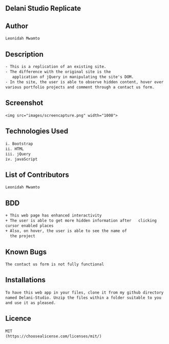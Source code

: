 ## Delani Studio Replicate

## Author
    Leonidah Mwamto

## Description
    - This is a replication of an existing site.
    - The difference with the original site is the        
       application of jQuery in manipulating the site's DOM.
    - In the site, the user is able to observe hidden content, hover over various portfolio projects and comment through a contact us form.

## Screenshot
    <img src="images/screencapture.png" width="1000">

## Technologies Used
    i. Bootstrap 
    ii. HTML
    iii. jQuery
    iv. javaScript

## List of Contributors
    Leonidah Mwamto

## BDD
    + This web page has enhanced interactivity
    + The user is able to get more hidden information after   clicking cursor enabled places
    + Also, on hover, the user is able to see the name of   
      the project


## Known Bugs
    The contact us form is not fully functional

## Installations
    To have this web app in your files, clone it from my github directory named Delani-Studio. Unzip the files within a folder suitable to you and use it as pleased.

## Licence
    MIT
    (https://choosealicense.com/licenses/mit/)